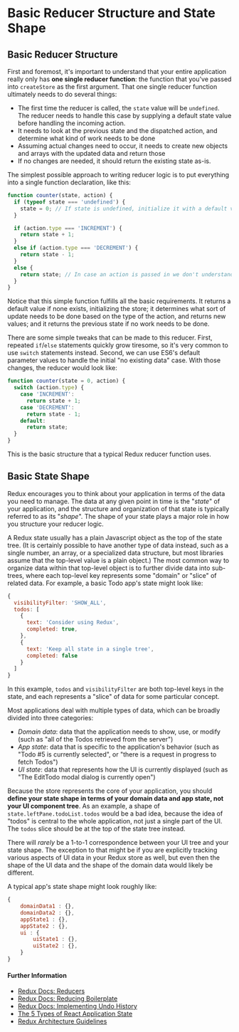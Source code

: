 # Basic Reducer Structure and State Shape

## Basic Reducer Structure
First and foremost, it's important to understand that your entire application really only has **one single reducer function**: the function that you've passed into `createStore` as the first argument.  That one single reducer function ultimately needs to do several things:

- The first time the reducer is called, the `state` value will be `undefined`.  The reducer needs to handle this case by supplying a default state value before handling the incoming action.
- It needs to look at the previous state and the dispatched action, and determine what kind of work needs to be done
- Assuming actual changes need to occur, it needs to create new objects and arrays with the updated data and return those
- If no changes are needed, it should return the existing state as-is. 

The simplest possible approach to writing reducer logic is to put everything into a single function declaration, like this:

```js
function counter(state, action) {
  if (typeof state === 'undefined') {
    state = 0; // If state is undefined, initialize it with a default value
  }

  if (action.type === 'INCREMENT') {
    return state + 1;
  } 
  else if (action.type === 'DECREMENT') {
    return state - 1;
  } 
  else {
    return state; // In case an action is passed in we don't understand
  }
}
```

Notice that this simple function fulfills all the basic requirements.  It returns a default value if none exists, initializing the store; it determines what sort of update needs to be done based on the type of the action, and returns new values; and it returns the previous state if no work needs to be done.  

There are some simple tweaks that can be made to this reducer.  First, repeated `if`/`else` statements quickly grow tiresome, so it's very common to use `switch` statements instead.  Second, we can use ES6's default parameter values to handle the initial "no existing data" case.  With those changes, the reducer would look like:

```js
function counter(state = 0, action) {
  switch (action.type) {
    case 'INCREMENT':
      return state + 1;
    case 'DECREMENT':
      return state - 1;
    default:
      return state;
  }
}
```

This is the basic structure that a typical Redux reducer function uses.

## Basic State Shape

Redux encourages you to think about your application in terms of the data you need to manage.  The data at any given point in time is the "*state*" of your application, and the structure and organization of that state is typically referred to as its "*shape*".  The shape of your state plays a major role in how you structure your reducer logic.

A Redux state usually has a plain Javascript object as the top of the state tree. (It is certainly possible to have another type of data instead, such as a single number, an array, or a specialized data structure, but most libraries assume that the top-level value is a plain object.)  The most common way to organize data within that top-level object is to further divide data into sub-trees, where each top-level key represents some "domain" or "slice" of related data.  For example, a basic Todo app's state might look like: 

```js
{
  visibilityFilter: 'SHOW_ALL',
  todos: [
    {
      text: 'Consider using Redux',
      completed: true,
    },
    {
      text: 'Keep all state in a single tree',
      completed: false
    }
  ]
}
```

In this example, `todos` and `visibilityFilter` are both top-level keys in the state, and each represents a "slice" of data for some particular concept.

Most applications deal with multiple types of data, which can be broadly divided into three categories:

- _Domain data_: data that the application needs to show, use, or modify (such as "all of the Todos retrieved from the server")
- _App state_: data that is specific to the application's behavior (such as "Todo #5 is currently selected", or "there is a request in progress to fetch Todos")
- _UI state_: data that represents how the UI is currently displayed (such as "The EditTodo modal dialog is currently open")


Because the store represents the core of your application, you should **define your state shape in terms of your domain data and app state, not your UI component tree**.  As an example, a shape of `state.leftPane.todoList.todos` would be a bad idea, because the idea of "todos" is central to the whole application, not just a single part of the UI.  The `todos` slice should be at the top of the state tree instead.

There will *rarely* be a 1-to-1 correspondence between your UI tree and your state shape.  The exception to that might be if you are explicitly tracking various aspects of UI data in your Redux store as well, but even then the shape of the UI data and the shape of the domain data would likely be different.

A typical app's state shape might look roughly like:

```js
{
    domainData1 : {},
    domainData2 : {},
    appState1 : {},
    appState2 : {},
    ui : {
        uiState1 : {},
        uiState2 : {},
    }
}
```

#### Further Information

- [Redux Docs: Reducers](../../basics/Reducers.md)
- [Redux Docs: Reducing Boilerplate](../ReducingBoilerplate.md)
- [Redux Docs: Implementing Undo History](../ImplementingUndoHistory.md)
- [The 5 Types of React Application State](http://jamesknelson.com/5-types-react-application-state/)
- [Redux Architecture Guidelines](http://joeellis.la/redux-architecture/)
